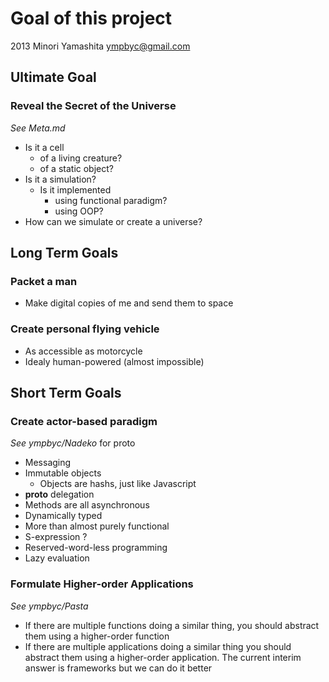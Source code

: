 Goal of this project
====================

2013 Minori Yamashita <ympbyc@gmail.com>

Ultimate Goal
-------------

### Reveal the Secret of the Universe ###

*See Meta.md*

+ Is it a cell
  + of a living creature?
  + of a static object?
+ Is it a simulation?
  + Is it implemented
    + using functional paradigm?
    + using OOP?
+ How can we simulate or create a universe?

Long Term Goals
---------------

### Packet a man ###

+ Make digital copies of me and send them to space

### Create personal flying vehicle ###

+ As accessible as motorcycle
+ Idealy human-powered (almost impossible)

Short Term Goals
----------------

### Create actor-based paradigm ###

*See ympbyc/Nadeko* for proto

+ Messaging
+ Immutable objects
  + Objects are hashs, just like Javascript
+ __proto__ delegation
+ Methods are all asynchronous
+ Dynamically typed
+ More than almost purely functional
+ S-expression ?
+ Reserved-word-less programming
+ Lazy evaluation

### Formulate Higher-order Applications ###

*See ympbyc/Pasta*

+ If there are multiple functions doing a similar thing, you should abstract them using a higher-order function
+ If there are multiple applications doing a similar thing you should abstract them using a higher-order application. The current interim answer is frameworks but we can do it better
